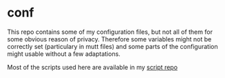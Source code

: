 conf
====

This repo contains some of my configuration files, but not all of them for
some obvious reason of privacy. Therefore some variables might not be
correctly set (particulary in mutt files) and some parts of the configuration
might usable without a few adaptations.

Most of the scripts used here are available in my [script repo](https://github.com/dbeniamine/scripts)
